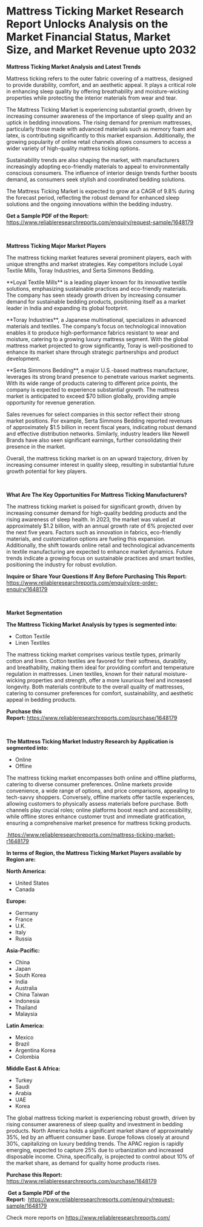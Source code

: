 <p><h1>Mattress Ticking Market Research Report Unlocks Analysis on the Market Financial Status, Market Size, and Market Revenue upto 2032</h1></p><p><strong>Mattress Ticking Market Analysis and Latest Trends</strong></p>
<p><p>Mattress ticking refers to the outer fabric covering of a mattress, designed to provide durability, comfort, and an aesthetic appeal. It plays a critical role in enhancing sleep quality by offering breathability and moisture-wicking properties while protecting the interior materials from wear and tear.</p><p>The Mattress Ticking Market is experiencing substantial growth, driven by increasing consumer awareness of the importance of sleep quality and an uptick in bedding innovations. The rising demand for premium mattresses, particularly those made with advanced materials such as memory foam and latex, is contributing significantly to this market expansion. Additionally, the growing popularity of online retail channels allows consumers to access a wider variety of high-quality mattress ticking options.</p><p>Sustainability trends are also shaping the market, with manufacturers increasingly adopting eco-friendly materials to appeal to environmentally conscious consumers. The influence of interior design trends further boosts demand, as consumers seek stylish and coordinated bedding solutions.</p><p>The Mattress Ticking Market is expected to grow at a CAGR of 9.8% during the forecast period, reflecting the robust demand for enhanced sleep solutions and the ongoing innovations within the bedding industry.</p></p>
<p><strong>Get a Sample PDF of the Report:&nbsp;</strong> <a href="https://www.reliableresearchreports.com/enquiry/request-sample/1648179?utm_campaign=2204&utm_medium=2&utm_source=Github&utm_content=ia&utm_term=08022025&utm_id=mattress-ticking">https://www.reliableresearchreports.com/enquiry/request-sample/1648179</a></p>
<p>&nbsp;</p>
<p><strong>Mattress Ticking Major Market Players</strong></p>
<p><p>The mattress ticking market features several prominent players, each with unique strengths and market strategies. Key competitors include Loyal Textile Mills, Toray Industries, and Serta Simmons Bedding. </p><p>**Loyal Textile Mills** is a leading player known for its innovative textile solutions, emphasizing sustainable practices and eco-friendly materials. The company has seen steady growth driven by increasing consumer demand for sustainable bedding products, positioning itself as a market leader in India and expanding its global footprint.</p><p>**Toray Industries**, a Japanese multinational, specializes in advanced materials and textiles. The company’s focus on technological innovation enables it to produce high-performance fabrics resistant to wear and moisture, catering to a growing luxury mattress segment. With the global mattress market projected to grow significantly, Toray is well-positioned to enhance its market share through strategic partnerships and product development.</p><p>**Serta Simmons Bedding**, a major U.S.-based mattress manufacturer, leverages its strong brand presence to penetrate various market segments. With its wide range of products catering to different price points, the company is expected to experience substantial growth. The mattress market is anticipated to exceed $70 billion globally, providing ample opportunity for revenue generation.</p><p>Sales revenues for select companies in this sector reflect their strong market positions. For example, Serta Simmons Bedding reported revenues of approximately $1.5 billion in recent fiscal years, indicating robust demand and effective distribution networks. Similarly, industry leaders like Newell Brands have also seen significant earnings, further consolidating their presence in the market.</p><p>Overall, the mattress ticking market is on an upward trajectory, driven by increasing consumer interest in quality sleep, resulting in substantial future growth potential for key players.</p></p>
<p>&nbsp;</p>
<p><strong>What Are The Key Opportunities For Mattress Ticking Manufacturers?</strong></p>
<p><p>The mattress ticking market is poised for significant growth, driven by increasing consumer demand for high-quality bedding products and the rising awareness of sleep health. In 2023, the market was valued at approximately $1.2 billion, with an annual growth rate of 6% projected over the next five years. Factors such as innovation in fabrics, eco-friendly materials, and customization options are fueling this expansion. Additionally, the shift towards online retail and technological advancements in textile manufacturing are expected to enhance market dynamics. Future trends indicate a growing focus on sustainable practices and smart textiles, positioning the industry for robust evolution.</p></p>
<p><strong>Inquire or Share Your Questions If Any Before Purchasing This Report:</strong> <a href="https://www.reliableresearchreports.com/enquiry/pre-order-enquiry/1648179?utm_campaign=2204&utm_medium=2&utm_source=Github&utm_content=ia&utm_term=08022025&utm_id=mattress-ticking">https://www.reliableresearchreports.com/enquiry/pre-order-enquiry/1648179</a></p>
<p>&nbsp;</p>
<p><strong>Market Segmentation</strong></p>
<p><strong>The Mattress Ticking Market Analysis by types is segmented into:</strong></p>
<p><ul><li>Cotton Textile</li><li>Linen Textiles</li></ul></p>
<p><p>The mattress ticking market comprises various textile types, primarily cotton and linen. Cotton textiles are favored for their softness, durability, and breathability, making them ideal for providing comfort and temperature regulation in mattresses. Linen textiles, known for their natural moisture-wicking properties and strength, offer a more luxurious feel and increased longevity. Both materials contribute to the overall quality of mattresses, catering to consumer preferences for comfort, sustainability, and aesthetic appeal in bedding products.</p></p>
<p><strong>Purchase this Report:&nbsp;</strong><a href="https://www.reliableresearchreports.com/purchase/1648179?utm_campaign=2204&utm_medium=2&utm_source=Github&utm_content=ia&utm_term=08022025&utm_id=mattress-ticking">https://www.reliableresearchreports.com/purchase/1648179</a></p>
<p>&nbsp;</p>
<p><strong>The Mattress Ticking Market Industry Research by Application is segmented into:</strong></p>
<p><ul><li>Online</li><li>Offline</li></ul></p>
<p><p>The mattress ticking market encompasses both online and offline platforms, catering to diverse consumer preferences. Online markets provide convenience, a wide range of options, and price comparisons, appealing to tech-savvy shoppers. Conversely, offline markets offer tactile experiences, allowing customers to physically assess materials before purchase. Both channels play crucial roles; online platforms boost reach and accessibility, while offline stores enhance customer trust and immediate gratification, ensuring a comprehensive market presence for mattress ticking products.</p></p>
<p><a href="https://www.reliableresearchreports.com/mattress-ticking-market-r1648179?utm_campaign=2204&utm_medium=2&utm_source=Github&utm_content=ia&utm_term=08022025&utm_id=mattress-ticking">&nbsp;https://www.reliableresearchreports.com/mattress-ticking-market-r1648179</a></p>
<p><strong>In terms of Region, the Mattress Ticking Market Players available by Region are:</strong></p>
<p>
    <p> <strong> North America: </strong>
        <ul>
            <li>United States</li>
            <li>Canada</li>
        </ul>
        </p> 
    <p> <strong> Europe: </strong>
        <ul>
            <li>Germany</li>
            <li>France</li>
            <li>U.K.</li>
            <li>Italy</li>
            <li>Russia</li>
        </ul>
        </p> 
    <p> <strong> Asia-Pacific: </strong>
        <ul>
            <li>China</li>
            <li>Japan</li>
            <li>South Korea</li>
            <li>India</li>
            <li>Australia</li>
            <li>China Taiwan</li>
            <li>Indonesia</li>
            <li>Thailand</li>
            <li>Malaysia</li>
        </ul>
        </p> 
    <p> <strong> Latin America: </strong>
        <ul>
            <li>Mexico</li>
            <li>Brazil</li>
            <li>Argentina Korea</li>
            <li>Colombia</li>
        </ul>
        </p> 
    <p> <strong> Middle East & Africa: </strong>
        <ul>
            <li>Turkey</li>
            <li>Saudi</li>
            <li>Arabia</li>
            <li>UAE</li>
            <li>Korea</li>
        </ul>
    </p>
    </p>
<p><p>The global mattress ticking market is experiencing robust growth, driven by rising consumer awareness of sleep quality and investment in bedding products. North America holds a significant market share of approximately 35%, led by an affluent consumer base. Europe follows closely at around 30%, capitalizing on luxury bedding trends. The APAC region is rapidly emerging, expected to capture 25% due to urbanization and increased disposable income. China, specifically, is projected to control about 10% of the market share, as demand for quality home products rises.</p></p>
<p><strong>Purchase this Report: </strong><a href="https://www.reliableresearchreports.com/purchase/1648179?utm_campaign=2204&utm_medium=2&utm_source=Github&utm_content=ia&utm_term=08022025&utm_id=mattress-ticking">https://www.reliableresearchreports.com/purchase/1648179</a></p>
<p>&nbsp;<strong>Get a Sample PDF of the Report:&nbsp;&nbsp;</strong><a href="https://www.reliableresearchreports.com/enquiry/request-sample/1648179?utm_campaign=2204&utm_medium=2&utm_source=Github&utm_content=ia&utm_term=08022025&utm_id=mattress-ticking">https://www.reliableresearchreports.com/enquiry/request-sample/1648179</a></p>
<p><strong></strong></p>
<p>Check more reports on <a href="https://www.reliableresearchreports.com/?utm_campaign=2204&utm_medium=2&utm_source=Github&utm_content=ia&utm_term=08022025&utm_id=mattress-ticking">https://www.reliableresearchreports.com/</a></p>